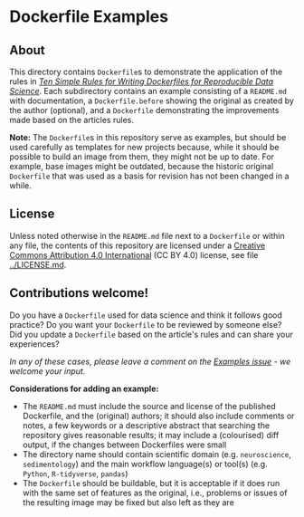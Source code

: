 # Dockerfile Examples

## About

This directory contains `Dockerfile`s to demonstrate the application of the rules in [_Ten Simple Rules for Writing Dockerfiles for Reproducible Data Science_](https://github.com/nuest/ten-simple-rules-dockerfiles/).
Each subdirectory contains an example consisting of a `README.md` with documentation, a `Dockerfile.before` showing the original as created by the author (optional), and a `Dockerfile` demonstrating the improvements made based on the articles rules.

**Note:** The `Dockerfile`s in this repository serve as examples, but should be used carefully as templates for new projects because, while it should be possible to build an image from them, they might not be up to date.
For example, base images might be outdated, because the historic original `Dockerfile` that was used as a basis for revision has not been changed in a while.

## License

Unless noted otherwise in the `README.md` file next to a `Dockerfile` or within any file, the contents of this repository are licensed under a [Creative Commons Attribution 4.0 International](https://creativecommons.org/licenses/by/4.0/) (CC BY 4.0) license, see file [../LICENSE.md](LICENSE.md).

## Contributions welcome!

Do you have a `Dockerfile` used for data science and think it follows good practice?
Do you want your `Dockerfile` to be reviewed by someone else?
Did you update a `Dockerfile` based on the article's rules and can share your experiences?

_In any of these cases, please leave a comment on the [Examples issue](https://github.com/nuest/ten-simple-rules-dockerfiles/issues/4) - we welcome your input._

**Considerations for adding an example:**

- The `README.md` must include the source and license of the published Dockerfile, and the (original) authors; it should also include comments or notes, a few keywords or a descriptive abstract that searching the repository gives reasonable results; it may include a (colourised) diff output, if the changes between Dockerfiles were small
- The directory name should contain scientific domain (e.g. `neuroscience`, `sedimentology`) and the main workflow language(s) or tool(s) (e.g. `Python`, `R-tidyverse`, `pandas`)
- The `Dockerfile` should be buildable, but it is acceptable if it does run with the same set of features as the original, i.e., problems or issues of the resulting image may be fixed but also left as they are
